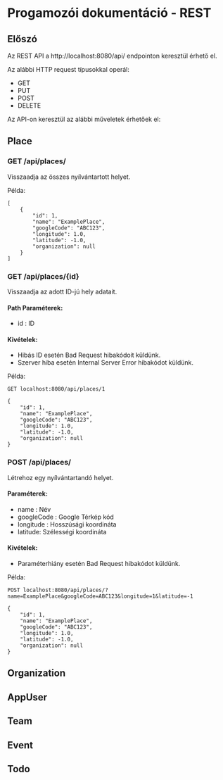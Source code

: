 # Progamozói dokumentáció - REST

## Előszó
Az REST API a http://localhost:8080/api/ endpointon keresztül érhető el.

Az alábbi HTTP request típusokkal operál:
- GET
- PUT
- POST
- DELETE

Az API-on keresztül az alábbi műveletek érhetőek el:

## Place

### GET /api/places/
Visszaadja az összes nyílvántartott helyet.

Példa:

```
[
    {
        "id": 1,
        "name": "ExamplePlace",
        "googleCode": "ABC123",
        "longitude": 1.0,
        "latitude": -1.0,
        "organization": null
    }
]
```

### GET /api/places/{id}
Visszaadja az adott ID-jú hely adatait.
#### Path Paraméterek:
- id : ID

#### Kivételek:
- Hibás ID esetén Bad Request hibakódoit küldünk.
- Szerver hiba esetén Internal Server Error hibakódot küldünk.

Példa:

```
GET localhost:8080/api/places/1
```

```
{
    "id": 1,
    "name": "ExamplePlace",
    "googleCode": "ABC123",
    "longitude": 1.0,
    "latitude": -1.0,
    "organization": null
}
```

### POST /api/places/
Létrehoz egy nyílvántartandó helyet.
#### Paraméterek:
- name : Név
- googleCode : Google Térkép kód
- longitude : Hosszúsági koordináta
- latitude: Szélességi koordináta
#### Kivételek:
- Paraméterhiány esetén Bad Request hibakódot küldünk.

Példa:

```
POST localhost:8080/api/places/?name=ExamplePlace&googleCode=ABC123&longitude=1&latitude=-1
```

```
{
    "id": 1,
    "name": "ExamplePlace",
    "googleCode": "ABC123",
    "longitude": 1.0,
    "latitude": -1.0,
    "organization": null
}
```

## Organization

## AppUser

## Team

## Event

## Todo